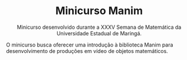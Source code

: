<h1 align="center"> Minicurso Manim </h1>

<p align="center"> Minicurso desenvolvido durante a XXXV Semana de Matemática
da Universidade Estadual de Maringá.</p> 

<p>O minicurso busca oferecer uma introdução à biblioteca Manim para desenvolvimento
de produções em vídeo de objetos matemáticos.</p>

